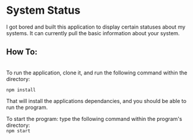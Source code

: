 **<h1>System Status</h1>**
I got bored and built this application to display certain statuses about my systems. It can currently pull the basic information about your system.



**<h2> How To: </h2>**<br>
To run the application, clone it, and run the following command within the directory: <br>

<code>npm install </code><br>

That will install the applications dependancies, and you should be able to run the program.<br>

To start the program: type the following command within the program's directory:<br>
<code>npm start</code>